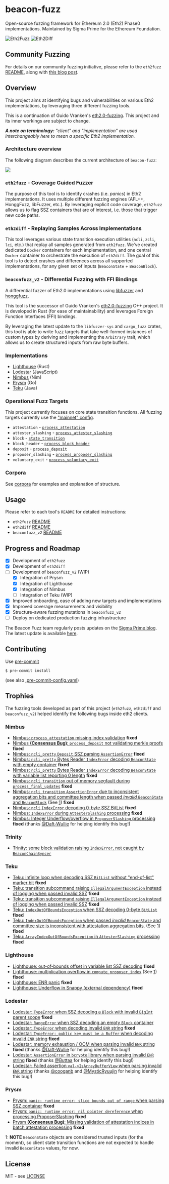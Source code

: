 # beacon-fuzz

Open-source fuzzing framework for Ethereum 2.0 (Eth2) Phase0 implementations.
Maintained by Sigma Prime for the Ethereum Foundation.

![Eth2Fuzz](https://github.com/sigmaprime/beacon-fuzz/workflows/Eth2Fuzz/badge.svg)
![Eth2Diff](https://github.com/sigmaprime/beacon-fuzz/workflows/Eth2Diff/badge.svg)

## Community Fuzzing

For details on our community fuzzing initiative, please refer to the `eth2fuzz` [README](./eth2fuzz/README.md), along with [this blog post](https://blog.sigmaprime.io/beacon-fuzz-06.html).

## Overview

This project aims at identifying bugs and vulnerabilities on various Eth2 implementations, by leveraging three different fuzzing tools.

This is a continuation of Guido Vranken's [eth2.0-fuzzing](https://github.com/guidovranken/eth2.0-fuzzing).
This project and its inner workings are subject to change.

_**A note on terminology:** "client" and "implementation" are used interchangeably here to mean a specific Eth2 implementation._


### Architecture overview

The following diagram describes the current architecture of `beacon-fuzz`:

<img src="./architecture.svg">

### `eth2fuzz` - Coverage Guided Fuzzer

The purpose of this tool is to identify crashes (i.e. _panics_) in Eth2 implementations. It uses multiple different fuzzing engines (AFL++, HonggFuzz, libFuzzer, etc.). By leveraging explicit code coverage, `eth2fuzz` allows us to flag SSZ containers that are of interest, i.e. those that trigger new code paths.

### `eth2diff` - Replaying Samples Across Implementations

This tool leverages various state transition execution utilities (`ncli`, `zcli`, `lci`, etc.) that replay all samples generated from `eth2fuzz`. We've created dedicated `Docker` containers for each implementation, and one central `Docker` container to orchestrate the execution of `eth2diff`. The goal of this tool is to detect crashes and differences across all supported implementations, for any given set of inputs (`BeaconState` + `BeaconBlock`).


### `beaconfuzz_v2` - Differential Fuzzing with FFI Bindings

A differential fuzzer of Eth2.0 implementations using [libfuzzer](https://llvm.org/docs/LibFuzzer.html) and [honggfuzz](https://github.com/google/honggfuzz).

This tool is the successor of Guido Vranken's [eth2.0-fuzzing](https://github.com/guidovranken/eth2.0-fuzzing) C++ project. It is developed in Rust (for ease of maintainability) and leverages Foreign Function Interfaces (FFI) bindings.

By leveraging the latest update to the `libfuzzer-sys` and `cargo_fuzz` crates, this tool is able to write fuzz targets that take well-formed instances of custom types by deriving and implementing the `Arbitrary` trait, which allows us to create structured inputs from raw byte buffers.

### Implementations

* [Lighthouse](https://github.com/sigp/lighthouse/) (Rust)
* [Lodestar](https://github.com/ChainSafe/lodestar/) (JavaScript)
* [Nimbus](https://github.com/status-im/nim-beacon-chain) (Nim)
* [Prysm](https://github.com/prysmaticlabs/prysm) (Go)
* [Teku](https://github.com/PegaSysEng/teku) (Java)


### Operational Fuzz Targets

This project currently focuses on core state transition functions. All fuzzing targets currently use the ["mainnet" config](https://github.com/ethereum/eth2.0-specs/blob/v0.12.2/configs/mainnet.yaml).

* `attestation` - [`process_attestation`](https://github.com/ethereum/eth2.0-specs/blob/v0.12.2/specs/phase0/beacon-chain.md#attestations)
* `attester_slashing` - [`process_attester_slashing`](https://github.com/ethereum/eth2.0-specs/blob/v0.12.2/specs/phase0/beacon-chain.md#attester-slashings)
* `block` - [`state_transition`](https://github.com/ethereum/eth2.0-specs/blob/v0.12.2/specs/phase0/beacon-chain.md#beacon-chain-state-transition-function)
* `block_header` - [`process_block_header`](https://github.com/ethereum/eth2.0-specs/blob/v0.12.2/specs/phase0/beacon-chain.md#block-header)
* `deposit` - [`process_deposit`](https://github.com/ethereum/eth2.0-specs/blob/v0.12.2/specs/phase0/beacon-chain.md#deposits)
* `proposer_slashing` - [`process_proposer_slashing`](https://github.com/ethereum/eth2.0-specs/blob/v0.12.2/specs/phase0/beacon-chain.md#proposer-slashings)
* `voluntary_exit` - [`process_voluntary_exit`](https://github.com/ethereum/eth2.0-specs/blob/v0.12.2/specs/phase0/beacon-chain.md#voluntary-exits)

### Corpora

See [corpora](https://github.com/sigp/beacon-fuzz/tree/master/eth2fuzz/workspace/corpora) for examples and explanation of structure.

## Usage

Please refer to each tool's `README` for detailed instructions:

- `eth2fuzz` [README](./eth2fuzz/README.md)
- `eth2diff` [README](./eth2diff/README.md)
- `beaconfuzz_v2` [README](./beaconfuzz_v2/README.md)

## Progress and Roadmap

- [x] Development of `eth2fuzz`
- [x] Development of `eth2diff`
- [ ] Development of `beaconfuzz_v2` (WIP)
  - [x] Integration of Prysm
  - [x] Integration of Lighthouse
  - [x] Integration of Nimbus
  - [ ] Integration of Teku (WIP)
- [x] Improved onboarding, ease of adding new targets and implementations
- [x] Improved coverage measurements and visibility
- [x] Structure-aware fuzzing mutations in `beaconfuzz_v2`
- [ ] Deploy on dedicated production fuzzing infrastructure

The Beacon Fuzz team regularly posts updates on the [Sigma Prime blog](blog.sigmaprime.io/). The latest update is available [here](https://blog.sigmaprime.io/beacon-fuzz-06.html).


## Contributing

Use [pre-commit](https://pre-commit.com/)

```console
$ pre-commit install
```
(see also [.pre-commit-config.yaml](./.pre-commit-config.yaml))

## Trophies

The fuzzing tools developed as part of this project (`eth2fuzz`, `eth2diff` and `beaconfuzz_v2`) helped identify the following bugs inside eth2 clients.

### Nimbus

- [Nimbus: `process_attestation` missing index validation](https://github.com/status-im/nim-beacon-chain/issues/659) **fixed**
- [Nimbus **(Consensus Bug)**: `process_deposit` not validating merkle proofs](https://github.com/status-im/nim-beacon-chain/issues/703) **fixed**
- [Nimbus: `ncli_pretty` `Deposit` SSZ parsing `AssertionError`](https://github.com/status-im/nim-beacon-chain/issues/895) **fixed**
- [Nimbus: `ncli_pretty` Bytes Reader `IndexError` decoding `BeaconState` with empty container](https://github.com/status-im/nim-beacon-chain/issues/896) **fixed**
- [Nimbus: `ncli_pretty` Bytes Reader `IndexError` decoding `BeaconState` with variable list reporting 0 length](https://github.com/status-im/nim-beacon-chain/issues/920) **fixed**
- [Nimbus: `ncli_transition` out of memory segfault during `process_final_updates`](https://github.com/status-im/nim-beacon-chain/issues/921) **fixed**
- [Nimbus: `ncli_transition` `AssertionError` due to inconsistent aggregation bits and committee length when passed *invalid* `BeaconState` and `BeaconBlock`](https://github.com/status-im/nim-beacon-chain/issues/922) (See [1](#invalidState)) **fixed**
- [Nimbus: `ncli` `IndexError` decoding 0-byte SSZ BitList](https://github.com/status-im/nim-beacon-chain/issues/931) **fixed**
- [Nimbus: `IndexError` during `AttesterSlashing` processing](https://github.com/status-im/nim-beacon-chain/issues/1207) **fixed**
- [Nimbus:  Integer Underflow/overflow in `ProposerSlashing` processing](https://github.com/status-im/nim-beacon-chain/issues/1323) **fixed** (thanks [@Daft-Wullie](https://github.com/Daft-Wullie) for helping identify this bug!)

### Trinity
- [Trinity: some block validation raising `IndexError`, not caught by `BeaconChainSyncer`](https://github.com/ethereum/trinity/issues/1497)

### Teku
- [Teku: infinite loop when decoding SSZ `BitList` without "end-of-list" marker bit](https://github.com/PegaSysEng/teku/issues/1674) **fixed**
- [Teku: transition subcommand raising `IllegalArgumentException` instead of logging when passed invalid SSZ](https://github.com/PegaSysEng/teku/issues/1675) **fixed**
- [Teku: transition subcommand raising `IllegalArgumentException` instead of logging when passed invalid SSZ](https://github.com/PegaSysEng/teku/issues/1677) **fixed**
- [Teku: `IndexOutOfBoundsException` when SSZ decoding 0-byte `BitList`](https://github.com/PegaSysEng/teku/issues/1678) **fixed**
- [Teku: `IndexOutOfBoundsException` when passed *invalid* `BeaconState` and committee size is inconsistent with attestation aggregation bits](https://github.com/PegaSysEng/teku/issues/1685). (See [1](#invalidState)) **fixed**
- [Teku: `ArrayIndexOutOfBoundsException` in `AttesterSlashing` processing](https://github.com/PegaSysEng/teku/issues/2345) **fixed**

### Lighthouse
- [Lighthouse: out-of-bounds offset in variable list SSZ decoding](https://github.com/sigp/lighthouse/pull/974) **fixed**
- [Lighthouse: multiplication overflow in `compute_proposer_index`](https://github.com/sigp/lighthouse/pull/1009) (See [1](#invalidState)) **fixed**
- [Lighthouse: ENR panic](https://github.com/AgeManning/enr/pull/12) **fixed**
- [Lighthouse: Underflow in Snappy (external dependency)](https://github.com/BurntSushi/rust-snappy/pull/30) **fixed**

### Lodestar
- [Lodestar: `TypeError` when SSZ decoding a `Block` with invalid `BigInt` parent scope](https://github.com/ChainSafe/ssz/issues/22) **fixed**
- [Lodestar: `RangeError` when SSZ decoding an empty `Block` container](https://github.com/ChainSafe/ssz/issues/23)
- [Lodestar: `TypeError` when decoding invalid `ENR` string](https://github.com/ChainSafe/discv5/issues/56) **fixed**
- [Lodestar: `TypeError: public key must be a Buffer` when decoding invalid `ENR` string](https://github.com/ChainSafe/discv5/issues/59) **fixed**
- [Lodestar: memory exhaustion / OOM when parsing invalid `ENR` string](https://github.com/ChainSafe/discv5/issues/64) **fixed** (thanks [@Daft-Wullie](https://github.com/Daft-Wullie) for helping identify this bug!)
- [Lodestar: `AssertionError` in `bcrypto` library when parsing invalid `ENR` string](https://github.com/ChainSafe/discv5/issues/70) **fixed** (thanks [@Buttaa](https://github.com/Buttaa) for helping identify this bug!)
- [Lodestar: Failed assertion `val->IsArrayBufferView` when parsing invalid `ENR` string](https://github.com/ChainSafe/discv5/issues/71) (thanks [@cooganb](https://github.com/cooganb) and [@MysticRyuujin](https://github.com/MysticRyuujin) for helping identify this bug!)


### Prysm
- [Prysm: `panic: runtime error: slice bounds out of range` when parsing SSZ container](https://github.com/prysmaticlabs/prysm/issues/6083) **fixed**
- [Prysm: `panic: runtime error: nil pointer dereference` when processing ProposerSlashing](https://github.com/prysmaticlabs/prysm/issues/6127) **fixed**
- [Prysm **(Consensus Bug)**: Missing validation of attestation indices in batch attestation processing](https://github.com/prysmaticlabs/prysm/pull/6983) **fixed**

<a name="invalidState">1</a>: **NOTE** `BeaconState` objects are considered trusted inputs (for the moment), so client state transition functions are not expected to handle invalid `BeaconState` values, for now.

## License

MIT - see [LICENSE](./LICENSE)

